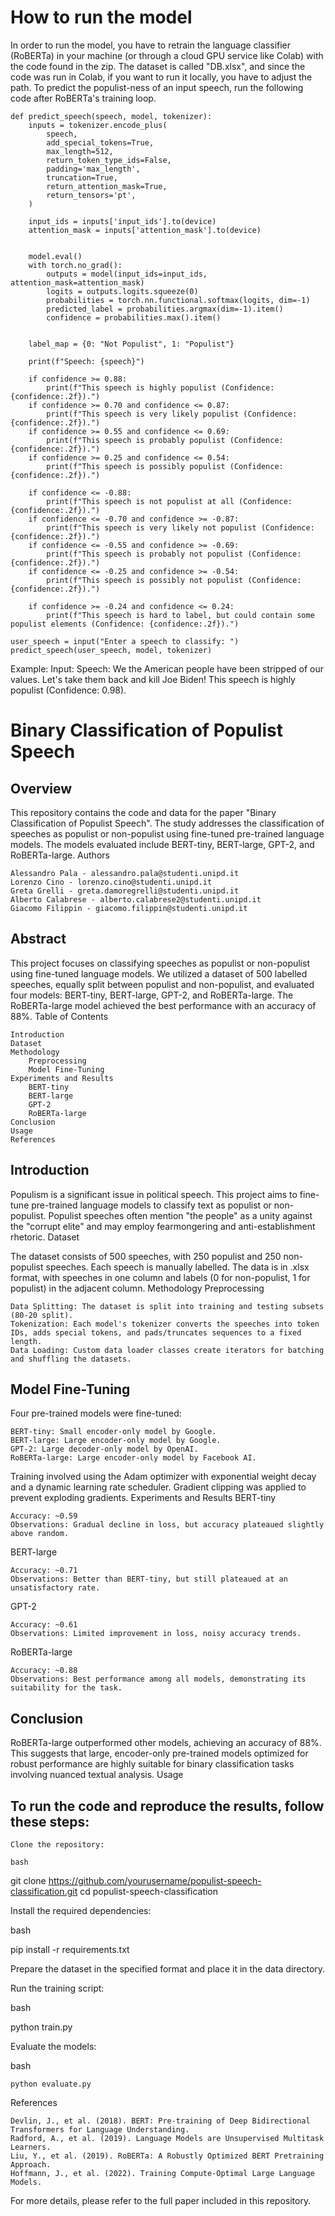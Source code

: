 # How to run the model
In order to run the model, you have to retrain the language classifier (RoBERTa) in your machine (or through a cloud GPU service like Colab) with the code found in the zip. The dataset is called "DB.xlsx", and since the code was run in Colab, if you want to run it locally, you have to adjust the path.
To predict the populist-ness of an input speech, run the following code after RoBERTa's training loop.

    def predict_speech(speech, model, tokenizer):
        inputs = tokenizer.encode_plus(
            speech,
            add_special_tokens=True,
            max_length=512,
            return_token_type_ids=False,
            padding='max_length',
            truncation=True,
            return_attention_mask=True,
            return_tensors='pt',
        )
    
        input_ids = inputs['input_ids'].to(device)
        attention_mask = inputs['attention_mask'].to(device)
    
    
        model.eval()
        with torch.no_grad():
            outputs = model(input_ids=input_ids, attention_mask=attention_mask)
            logits = outputs.logits.squeeze(0)
            probabilities = torch.nn.functional.softmax(logits, dim=-1)
            predicted_label = probabilities.argmax(dim=-1).item()
            confidence = probabilities.max().item()
    
    
        label_map = {0: "Not Populist", 1: "Populist"}
    
        print(f"Speech: {speech}")
    
        if confidence >= 0.88:
            print(f"This speech is highly populist (Confidence: {confidence:.2f}).")
        if confidence >= 0.70 and confidence <= 0.87:
            print(f"This speech is very likely populist (Confidence: {confidence:.2f}).")
        if confidence >= 0.55 and confidence <= 0.69:
            print(f"This speech is probably populist (Confidence: {confidence:.2f}).")
        if confidence >= 0.25 and confidence <= 0.54:
            print(f"This speech is possibly populist (Confidence: {confidence:.2f}).")
    
        if confidence <= -0.88:
            print(f"This speech is not populist at all (Confidence: {confidence:.2f}).")
        if confidence <= -0.70 and confidence >= -0.87:
            print(f"This speech is very likely not populist (Confidence: {confidence:.2f}).")
        if confidence <= -0.55 and confidence >= -0.69:
            print(f"This speech is probably not populist (Confidence: {confidence:.2f}).")
        if confidence <= -0.25 and confidence >= -0.54:
            print(f"This speech is possibly not populist (Confidence: {confidence:.2f}).")
    
        if confidence >= -0.24 and confidence <= 0.24:
            print(f"This speech is hard to label, but could contain some populist elements (Confidence: {confidence:.2f}).")

    user_speech = input("Enter a speech to classify: ")
    predict_speech(user_speech, model, tokenizer)

Example:
Input: Speech: We the American people have been stripped of our values. Let's take them back and kill Joe Biden!
This speech is highly populist (Confidence: 0.98).

# Binary Classification of Populist Speech
## Overview

This repository contains the code and data for the paper "Binary Classification of Populist Speech". The study addresses the classification of speeches as populist or non-populist using fine-tuned pre-trained language models. The models evaluated include BERT-tiny, BERT-large, GPT-2, and RoBERTa-large.
Authors

    Alessandro Pala - alessandro.pala@studenti.unipd.it
    Lorenzo Cino - lorenzo.cino@studenti.unipd.it
    Greta Grelli - greta.damoregrelli@studenti.unipd.it
    Alberto Calabrese - alberto.calabrese2@studenti.unipd.it
    Giacomo Filippin - giacomo.filippin@studenti.unipd.it

## Abstract

This project focuses on classifying speeches as populist or non-populist using fine-tuned language models. We utilized a dataset of 500 labelled speeches, equally split between populist and non-populist, and evaluated four models: BERT-tiny, BERT-large, GPT-2, and RoBERTa-large. The RoBERTa-large model achieved the best performance with an accuracy of 88%.
Table of Contents

    Introduction
    Dataset
    Methodology
        Preprocessing
        Model Fine-Tuning
    Experiments and Results
        BERT-tiny
        BERT-large
        GPT-2
        RoBERTa-large
    Conclusion
    Usage
    References

## Introduction

Populism is a significant issue in political speech. This project aims to fine-tune pre-trained language models to classify text as populist or non-populist. Populist speeches often mention "the people" as a unity against the "corrupt elite" and may employ fearmongering and anti-establishment rhetoric.
Dataset

The dataset consists of 500 speeches, with 250 populist and 250 non-populist speeches. Each speech is manually labelled. The data is in .xlsx format, with speeches in one column and labels (0 for non-populist, 1 for populist) in the adjacent column.
Methodology
Preprocessing

    Data Splitting: The dataset is split into training and testing subsets (80-20 split).
    Tokenization: Each model's tokenizer converts the speeches into token IDs, adds special tokens, and pads/truncates sequences to a fixed length.
    Data Loading: Custom data loader classes create iterators for batching and shuffling the datasets.

## Model Fine-Tuning

Four pre-trained models were fine-tuned:

    BERT-tiny: Small encoder-only model by Google.
    BERT-large: Large encoder-only model by Google.
    GPT-2: Large decoder-only model by OpenAI.
    RoBERTa-large: Large encoder-only model by Facebook AI.

Training involved using the Adam optimizer with exponential weight decay and a dynamic learning rate scheduler. Gradient clipping was applied to prevent exploding gradients.
Experiments and Results
BERT-tiny

    Accuracy: ~0.59
    Observations: Gradual decline in loss, but accuracy plateaued slightly above random.

BERT-large

    Accuracy: ~0.71
    Observations: Better than BERT-tiny, but still plateaued at an unsatisfactory rate.

GPT-2

    Accuracy: ~0.61
    Observations: Limited improvement in loss, noisy accuracy trends.

RoBERTa-large

    Accuracy: ~0.88
    Observations: Best performance among all models, demonstrating its suitability for the task.

## Conclusion

RoBERTa-large outperformed other models, achieving an accuracy of 88%. This suggests that large, encoder-only pre-trained models optimized for robust performance are highly suitable for binary classification tasks involving nuanced textual analysis.
Usage

## To run the code and reproduce the results, follow these steps:

    Clone the repository:

    bash

git clone https://github.com/yourusername/populist-speech-classification.git
cd populist-speech-classification

Install the required dependencies:

bash

pip install -r requirements.txt

Prepare the dataset in the specified format and place it in the data directory.

Run the training script:

bash

python train.py

Evaluate the models:

bash

    python evaluate.py

References

    Devlin, J., et al. (2018). BERT: Pre-training of Deep Bidirectional Transformers for Language Understanding.
    Radford, A., et al. (2019). Language Models are Unsupervised Multitask Learners.
    Liu, Y., et al. (2019). RoBERTa: A Robustly Optimized BERT Pretraining Approach.
    Hoffmann, J., et al. (2022). Training Compute-Optimal Large Language Models.

For more details, please refer to the full paper included in this repository.
